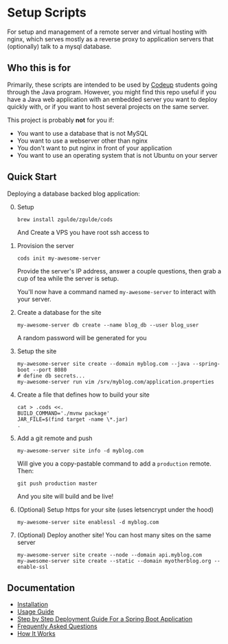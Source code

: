 # Setup Scripts

For setup and management of a remote server and virtual hosting with nginx,
which serves mostly as a reverse proxy to application servers that (optionally)
talk to a mysql database.

## Who this is for

Primarily, these scripts are intended to be used by [Codeup](http://codeup.com)
students going through the Java program. However, you might find this repo
useful if you have a Java web application with an embedded server you want to
deploy quickly with, or if you want to host several projects on the same server.

This project is probably **not** for you if:

- You want to use a database that is not MySQL
- You want to use a webserver other than nginx
- You don't want to put nginx in front of your application
- You want to use an operating system that is not Ubuntu on your server

## Quick Start

Deploying a database backed blog application:

0. Setup

    ```
    brew install zgulde/zgulde/cods
    ```

    And Create a VPS you have root ssh access to

1. Provision the server

    ```
    cods init my-awesome-server
    ```

    Provide the server's IP address, answer a couple questions, then grab a cup
    of tea while the server is setup.

    You'll now have a command named `my-awesome-server` to interact with your
    server.

1. Create a database for the site

    ```
    my-awesome-server db create --name blog_db --user blog_user
    ```

    A random password will be generated for you

1. Setup the site

    ```
    my-awesome-server site create --domain myblog.com --java --spring-boot --port 8080
    # define db secrets...
    my-awesome-server run vim /srv/myblog.com/application.properties
    ```

1. Create a file that defines how to build your site

    ```
    cat > .cods <<.
    BUILD_COMMAND='./mvnw package'
    JAR_FILE=$(find target -name \*.jar)
    .
    ```

1. Add a git remote and push

    ```
    my-awesome-server site info -d myblog.com
    ```

    Will give you a copy-pastable command to add a `production` remote. Then:

    ```
    git push production master
    ```

    And you site will build and be live!

1. (Optional) Setup https for your site (uses letsencrypt under the hood)

    ```
    my-awesome-server site enablessl -d myblog.com
    ```

1. (Optional) Deploy another site! You can host many sites on the same server

    ```
    my-awesome-server site create --node --domain api.myblog.com
    my-awesome-server site create --static --domain myotherblog.org --enable-ssl
    ```

## Documentation

- [Installation](docs/installation.md)
- [Usage Guide](docs/usage.md)
- [Step by Step Deployment Guide For a Spring Boot Application](docs/deployment-guide.md)
- [Frequently Asked Questions](docs/faq.md)
- [How It Works](docs/how-it-works.md)

